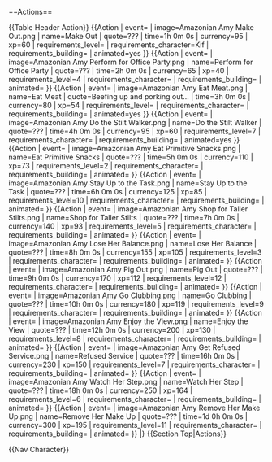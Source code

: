 ==Actions==
<!--[[/Event Actions | Event Actions]]-->
{{Table Header Action}}
{{Action
| event=
| image=Amazonian Amy Make Out.png
| name=Make Out
| quote=???
| time=1h 0m 0s
| currency=95
| xp=60
| requirements_level=
| requirements_character=Kif
| requirements_building=
| animated=yes
}}
{{Action
| event=
| image=Amazonian Amy Perform for Office Party.png
| name=Perform for Office Party
| quote=???
| time=2h 0m 0s
| currency=65
| xp=40
| requirements_level=4
| requirements_character=
| requirements_building=
| animated=
}}
{{Action
| event=
| image=Amazonian Amy Eat Meat.png
| name=Eat Meat
| quote=Beefing up and porking out...
| time=3h 0m 0s
| currency=80
| xp=54
| requirements_level=
| requirements_character=
| requirements_building=
| animated=yes
}}
{{Action
| event=
| image=Amazonian Amy Do the Stilt Walker.png
| name=Do the Stilt Walker
| quote=???
| time=4h 0m 0s
| currency=95
| xp=60
| requirements_level=7
| requirements_character=
| requirements_building=
| animated=yes
}}
{{Action
| event=
| image=Amazonian Amy Eat Primitive Snacks.png
| name=Eat Primitive Snacks
| quote=???
| time=5h 0m 0s
| currency=110
| xp=73
| requirements_level=2
| requirements_character=
| requirements_building=
| animated=
}}
{{Action
| event=
| image=Amazonian Amy Stay Up to the Task.png
| name=Stay Up to the Task
| quote=???
| time=6h 0m 0s
| currency=125
| xp=85
| requirements_level=10
| requirements_character=
| requirements_building=
| animated=
}}
{{Action
| event=
| image=Amazonian Amy Shop for Taller Stilts.png
| name=Shop for Taller Stilts
| quote=???
| time=7h 0m 0s
| currency=140
| xp=93
| requirements_level=5
| requirements_character=
| requirements_building=
| animated=
}}
{{Action
| event=
| image=Amazonian Amy Lose Her Balance.png
| name=Lose Her Balance
| quote=???
| time=8h 0m 0s
| currency=155
| xp=105
| requirements_level=3
| requirements_character=
| requirements_building=
| animated=
}}
{{Action
| event=
| image=Amazonian Amy Pig Out.png
| name=Pig Out
| quote=???
| time=9h 0m 0s
| currency=170
| xp=112
| requirements_level=12
| requirements_character=
| requirements_building=
| animated=
}}
{{Action
| event=
| image=Amazonian Amy Go Clubbing.png
| name=Go Clubbing
| quote=???
| time=10h 0m 0s
| currency=180
| xp=119
| requirements_level=9
| requirements_character=
| requirements_building=
| animated=
}}
{{Action
| event=
| image=Amazonian Amy Enjoy the View.png
| name=Enjoy the View
| quote=???
| time=12h 0m 0s
| currency=200
| xp=130
| requirements_level=8
| requirements_character=
| requirements_building=
| animated=
}}
{{Action
| event=
| image=Amazonian Amy Get Refused Service.png
| name=Refused Service
| quote=???
| time=16h 0m 0s
| currency=230
| xp=150
| requirements_level=7
| requirements_character=
| requirements_building=
| animated=
}}
{{Action
| event=
| image=Amazonian Amy Watch Her Step.png
| name=Watch Her Step
| quote=???
| time=18h 0m 0s
| currency=250
| xp=164
| requirements_level=6
| requirements_character=
| requirements_building=
| animated=
}}
{{Action
| event=
| image=Amazonian Amy Remove Her Make Up.png
| name=Remove Her Make Up
| quote=???
| time=1d 0h 0m 0s
| currency=300
| xp=195
| requirements_level=11
| requirements_character=
| requirements_building=
| animated=
}}
|}
{{Section Top|Actions}}

{{Nav Character}}
